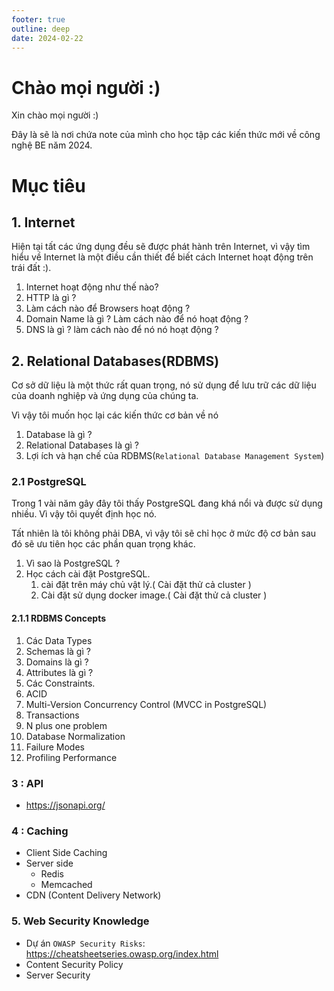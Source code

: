 ```yaml
---
footer: true
outline: deep
date: 2024-02-22
---
```


# Chào mọi người :)

Xin chào mọi người :)

Đây là sẽ là nơi chứa note của mình cho học tập các kiến thức mới về công nghệ BE năm 2024.

# Mục tiêu
## 1. Internet
Hiện tại tất các ứng dụng đều sẽ được phát hành trên Internet, vì vậy tìm hiểu về Internet là một điều cần thiết để biết cách Internet hoạt động trên trái đất :).

1. Internet hoạt động như thế nào?
2. HTTP là gì ?
3. Làm cách nào để Browsers hoạt động ?
4. Domain Name là gì ? Làm cách nào để nó hoạt động ?
5. DNS là gì ? làm cách nào để nó nó hoạt động ?

## 2. Relational Databases(RDBMS)
Cơ sở dữ liệu là một thức rất quan trọng, nó sử dụng để lưu trữ các dữ liệu của doanh nghiệp và ứng dụng của chúng ta.

Vì vậy tôi muốn học lại các kiến thức cơ bản về nó

1. Database là gì ?
2. Relational Databases là gì ?
3. Lợi ích và hạn chế của RDBMS(`Relational Database Management System`)
### 2.1 PostgreSQL
Trong 1 vài năm gây đây tôi thấy PostgreSQL đang khá nổi và được sử dụng nhiều. Vì vậy tôi quyết định học nó.

Tất nhiên là tôi không phải DBA, vì vậy tôi sẽ chỉ học ở mức độ cơ bản sau đó sẽ ưu tiên học các phần quan trọng khác.

1. Vì sao là PostgreSQL ?
2. Học cách cài đặt PostgreSQL.
   1. cài đặt trên máy chủ vật lý.( Cài đặt thử cả cluster )
   2. Cài đặt sử dụng docker image.( Cài đặt thử cả cluster )
#### 2.1.1 RDBMS Concepts
1. Các Data Types
2. Schemas là gì ?
2. Domains là gì ?
3. Attributes là gì ?
4. Các Constraints.
5. ACID
6. Multi-Version Concurrency Control (MVCC in PostgreSQL)
6. Transactions
7. N plus one problem
8. Database Normalization
9. Failure Modes
10. Profiling Performance

### 3 : API
 - https://jsonapi.org/
### 4 : Caching
- Client Side Caching
- Server side
  - Redis
  - Memcached
- CDN (Content Delivery Network)

### 5. Web Security Knowledge
- Dự án `OWASP Security Risks`: https://cheatsheetseries.owasp.org/index.html
- Content Security Policy
- Server Security
